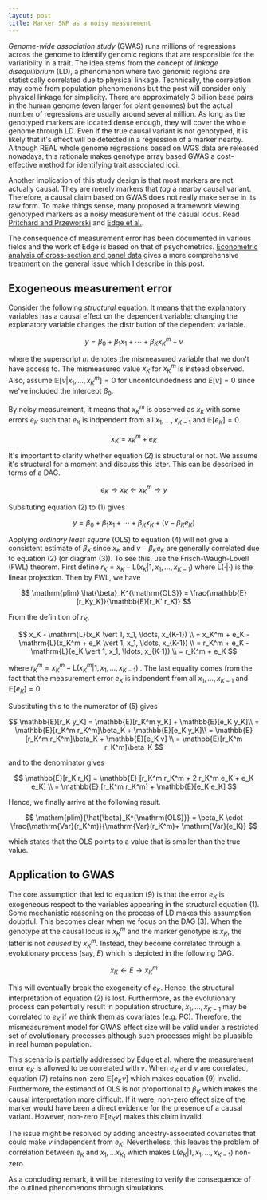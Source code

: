 ```yaml
---
layout: post
title: Marker SNP as a noisy measurement
---
```


_Genome-wide association study_ (GWAS) runs millions of regressions across the genome to identify genomic regions that are responsible for the variatiblity in a trait.
The idea stems from the concept of _linkage disequilibrium_ (LD), a phenomenon where two genomic regions are statistically correlated due to physical linkage.
Technically, the correlation may come from population phenomenons but the post will consider only physical linkage for simplicity.
There are approximately 3 billion base pairs in the human genome (even larger for plant genomes) but the actual number of regressions are usually around several million.
As long as the genotyped markers are located dense enough, they will cover the whole genome through LD.
Even if the true causal variant is not genotyped, it is likely that it's effect will be detected in a regression of a marker nearby.
Although REAL whole genome regressions based on WGS data are released nowadays, this rationale makes genotype array based GWAS a cost-effective method for identifying trait associated loci.

Another implication of this study design is that most markers are not actually causal.
They are merely markers that _tag_ a nearby causal variant.
Therefore, a causal claim based on GWAS does not really make sense in its raw form.
To make things sense, many proposed a framework viewing genotyped markers as a noisy measurement of the casual locus. 
Read [Pritchard and Przeworski](https://pubmed.ncbi.nlm.nih.gov/11410837/) and [Edge et al.](https://pubmed.ncbi.nlm.nih.gov/24481204/).

The consequence of measurement error has been documented in various fields and the work of Edge is based on that of psychometrics. 
[Econometric analysis of cross-section and panel data](https://mitpress.mit.edu/books/econometric-analysis-cross-section-and-panel-data-second-edition) gives a more comprehensive treatment on the general issue which I describe in this post.

## Exogeneous measurement error

Consider the following _structural_ equation.
It means that the explanatory variables has a causal effect on the dependent variable: changing the explanatory variable changes the distribution of the dependent variable.

$$
y = \beta_0 + \beta_1 x_1 + \cdots + \beta_K x_K^m + v
$$

where the superscript $m$ denotes the mismeasured variable that we don't have access to.
The mismeasured value $x_K$ for $x_K^m$ is instead observed.
Also, assume $\mathbb{E}[v \vert x_1, \ldots, x_K^m] = 0$ for unconfoundedness and $E[v]=0$ since we've included the intercept $\beta_0$.

By noisy measurement, it means that $x_K^m$ is observed as $x_K$ with some errors $e_K$ such that $e_K$ is indpendent from all $x_1, \ldots, x_{K-1}$ and $\mathbb{E}[e_K] = 0$.

$$
x_K = x_K^m + e_K
$$

It's important to clarify whether equation (2) is structural or not.
We assume it's structural for a moment and discuss this later.
This can be described in terms of a DAG.

$$
e_K \rightarrow x_K \leftarrow x_K^m \rightarrow y
$$

Subsituting equation (2) to (1) gives

$$
y = \beta_0 + \beta_1 x_1 + \cdots + \beta_K x_K + (v-\beta_K e_K)
$$

Applying _ordinary least square_ (OLS) to equation (4) will not give a consistent estimate of $\beta_K$ since $x_K$ and $v-\beta_K e_K$ are generally correlated due to equation (2) (or diagram (3)).
To see this, use the Frisch-Waugh-Lovell (FWL) theorem.
First define 
	$r_K = x_K - \mathrm{L}(x_K \vert 1, x_1, \ldots, x_{K-1})$ 
where $\mathrm{L}(\cdot \vert \cdot)$ is the linear projection.
Then by FWL, we have

$$
	\mathrm{plim} \hat{\beta}_K^{\mathrm{OLS}}  = \frac{\mathbb{E}[r_Ky_K]}{\mathbb{E}[r_K' r_K]}
$$

From the definition of $r_K$,

$$
	x_K - \mathrm{L}(x_K \vert 1, x_1, \ldots, x_{K-1}) \\
		= x_K^m + e_K - \mathrm{L}(x_K^m + e_K \vert 1, x_1, \ldots, x_{K-1}) \\
		= r_K^m + e_K - \mathrm{L}(e_K \vert 1, x_1, \ldots, x_{K-1}) \\
		= r_K^m + e_K 
$$

where 
	$r_K^m = x_K^m - \mathrm{L}(x_K^m \vert 1, x_1, \ldots, x_{K-1})$
.
The last equality comes from the fact that the measurement error $e_K$ is indpendent from all $x_1, \ldots, x_{K-1}$ and $\mathbb{E}[e_K] = 0$.

Substituting this to the numerator of (5) gives

$$
	\mathbb{E}[r_K y_K]
		= \mathbb{E}[r_K^m y_K] + \mathbb{E}[e_K y_K]\\
		= \mathbb{E}[r_K^m r_K^m]\beta_K + \mathbb{E}[e_K y_K]\\
		= \mathbb{E}[r_K^m r_K^m]\beta_K + \mathbb{E}[e_K v] \\
		= \mathbb{E}[r_K^m r_K^m]\beta_K
$$

and to the denominator gives

$$ 
	\mathbb{E}[r_K r_K] 
		= \mathbb{E} [r_K^m r_K^m + 2 r_K^m e_K + e_K e_K]  \\
		  = \mathbb{E} [r_K^m r_K^m] + \mathbb{E}[e_K e_K] 
$$

Hence, we finally arrive at the following result.

$$
	\mathrm{plim}{\hat{\beta}_K^{\mathrm{OLS}}} = \beta_K \cdot \frac{\mathrm{Var}(r_K^m)}{\mathrm{Var}(r_K^m)+ \mathrm{Var}(e_K)}
$$

which states that the OLS points to a value that is smaller than the true value.

## Application to GWAS

The core assumption that led to equation (9) is that the error $e_K$ is exogeneous respect to the variables appearing in the structural equation (1).
Some mechanistic reasoning on the process of LD makes this assumption doubtful.
This becomes clear when we focus on the DAG (3).
When the genotype at the causal locus is $x_K^m$ and the marker genotype is $x_K$, the latter is not _caused_ by $x_K^m$.
Instead, they become correlated through a evolutionary process (say, $E$) which is depicted in the following DAG.

$$
x_K \leftarrow E \rightarrow x_K^m
$$

This will eventually break the exogeneity of $e_K$.
Hence, the structural interpretation of equation (2) is lost.
Furthermore, as the evolutionary process can potentially result in population structure, $x_1, \ldots, x_{K-1}$ may be correlated to $e_K$ if we think them as covariates (e.g. PC).
Therefore, the mismeasurement model for GWAS effect size will be valid under a restricted set of evolutionary processes although such processes might be pluasible in real human population.

This scenario is partially addressed by Edge et al. where the measurement error $e_K$ is allowed to be correlated with $v$.
When $e_K$ and $v$ are correlated, equation (7) retains non-zero $\mathbb{E}[e_K v]$ which makes equation (9) invalid.
Furthermore, the estimand of OLS is not proportional to $\beta_K$ which makes the causal interpretation more difficult.
If it were, non-zero effect size of the marker would have been a direct evidence for the presence of a causal variant.
However, non-zero $\mathbb{E}[e_K v]$ makes this claim invalid.

The issue might be resolved by adding ancestry-associated covariates that could make $v$ independent from $e_K$. 
Nevertheless, this leaves the problem of correlation between $e_K$ and $x_1, \ldots x_{K_1}$ which makes 
	$\mathrm{L}(e_K \vert 1, x_1, \ldots, x_{K-1})$ non-zero.

As a concluding remark, it will be interesting to verify the consequence of the outlined phenomenons through simulations.
